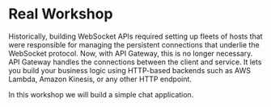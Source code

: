 # Real Workshop

Historically, building WebSocket APIs required setting up fleets of hosts that were responsible for managing the persistent connections that underlie the WebSocket protocol. Now, with API Gateway, this is no longer necessary. API Gateway handles the connections between the client and service. It lets you build your business logic using HTTP-based backends such as AWS Lambda, Amazon Kinesis, or any other HTTP endpoint.

In this workshop we will build a simple chat application.


